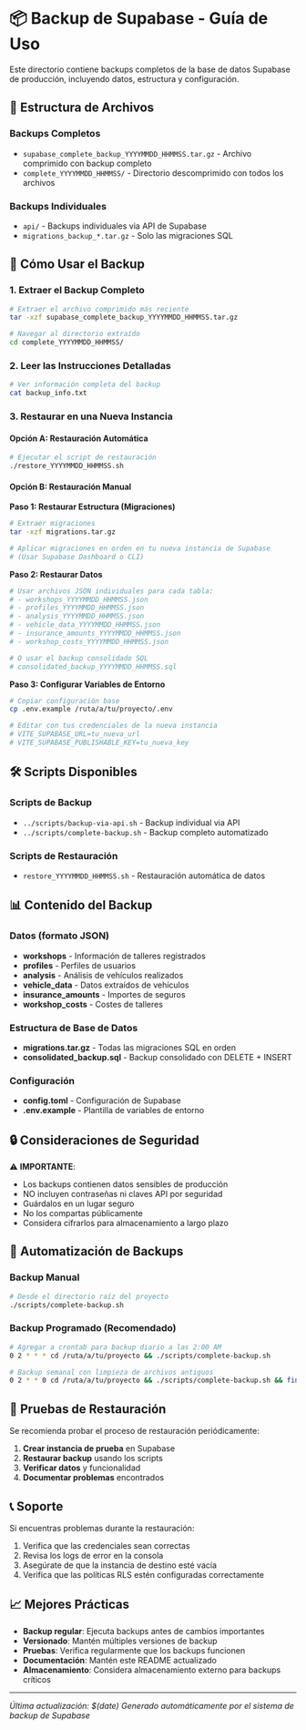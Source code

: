 # 📦 Backup de Supabase - Guía de Uso

Este directorio contiene backups completos de la base de datos Supabase de producción, incluyendo datos, estructura y configuración.

## 📁 Estructura de Archivos

### Backups Completos
- `supabase_complete_backup_YYYYMMDD_HHMMSS.tar.gz` - Archivo comprimido con backup completo
- `complete_YYYYMMDD_HHMMSS/` - Directorio descomprimido con todos los archivos

### Backups Individuales
- `api/` - Backups individuales via API de Supabase
- `migrations_backup_*.tar.gz` - Solo las migraciones SQL

## 🚀 Cómo Usar el Backup

### 1. Extraer el Backup Completo

```bash
# Extraer el archivo comprimido más reciente
tar -xzf supabase_complete_backup_YYYYMMDD_HHMMSS.tar.gz

# Navegar al directorio extraído
cd complete_YYYYMMDD_HHMMSS/
```

### 2. Leer las Instrucciones Detalladas

```bash
# Ver información completa del backup
cat backup_info.txt
```

### 3. Restaurar en una Nueva Instancia

#### Opción A: Restauración Automática
```bash
# Ejecutar el script de restauración
./restore_YYYYMMDD_HHMMSS.sh
```

#### Opción B: Restauración Manual

**Paso 1: Restaurar Estructura (Migraciones)**
```bash
# Extraer migraciones
tar -xzf migrations.tar.gz

# Aplicar migraciones en orden en tu nueva instancia de Supabase
# (Usar Supabase Dashboard o CLI)
```

**Paso 2: Restaurar Datos**
```bash
# Usar archivos JSON individuales para cada tabla:
# - workshops_YYYYMMDD_HHMMSS.json
# - profiles_YYYYMMDD_HHMMSS.json
# - analysis_YYYYMMDD_HHMMSS.json
# - vehicle_data_YYYYMMDD_HHMMSS.json
# - insurance_amounts_YYYYMMDD_HHMMSS.json
# - workshop_costs_YYYYMMDD_HHMMSS.json

# O usar el backup consolidado SQL
# consolidated_backup_YYYYMMDD_HHMMSS.sql
```

**Paso 3: Configurar Variables de Entorno**
```bash
# Copiar configuración base
cp .env.example /ruta/a/tu/proyecto/.env

# Editar con tus credenciales de la nueva instancia
# VITE_SUPABASE_URL=tu_nueva_url
# VITE_SUPABASE_PUBLISHABLE_KEY=tu_nueva_key
```

## 🛠️ Scripts Disponibles

### Scripts de Backup
- `../scripts/backup-via-api.sh` - Backup individual via API
- `../scripts/complete-backup.sh` - Backup completo automatizado

### Scripts de Restauración
- `restore_YYYYMMDD_HHMMSS.sh` - Restauración automática de datos

## 📊 Contenido del Backup

### Datos (formato JSON)
- **workshops** - Información de talleres registrados
- **profiles** - Perfiles de usuarios
- **analysis** - Análisis de vehículos realizados
- **vehicle_data** - Datos extraídos de vehículos
- **insurance_amounts** - Importes de seguros
- **workshop_costs** - Costes de talleres

### Estructura de Base de Datos
- **migrations.tar.gz** - Todas las migraciones SQL en orden
- **consolidated_backup.sql** - Backup consolidado con DELETE + INSERT

### Configuración
- **config.toml** - Configuración de Supabase
- **.env.example** - Plantilla de variables de entorno

## 🔒 Consideraciones de Seguridad

⚠️ **IMPORTANTE**: 
- Los backups contienen datos sensibles de producción
- NO incluyen contraseñas ni claves API por seguridad
- Guárdalos en un lugar seguro
- No los compartas públicamente
- Considera cifrarlos para almacenamiento a largo plazo

## 🔄 Automatización de Backups

### Backup Manual
```bash
# Desde el directorio raíz del proyecto
./scripts/complete-backup.sh
```

### Backup Programado (Recomendado)
```bash
# Agregar a crontab para backup diario a las 2:00 AM
0 2 * * * cd /ruta/a/tu/proyecto && ./scripts/complete-backup.sh

# Backup semanal con limpieza de archivos antiguos
0 2 * * 0 cd /ruta/a/tu/proyecto && ./scripts/complete-backup.sh && find backups/ -name "*.tar.gz" -mtime +30 -delete
```

## 🧪 Pruebas de Restauración

Se recomienda probar el proceso de restauración periódicamente:

1. **Crear instancia de prueba** en Supabase
2. **Restaurar backup** usando los scripts
3. **Verificar datos** y funcionalidad
4. **Documentar problemas** encontrados

## 📞 Soporte

Si encuentras problemas durante la restauración:

1. Verifica que las credenciales sean correctas
2. Revisa los logs de error en la consola
3. Asegúrate de que la instancia de destino esté vacía
4. Verifica que las políticas RLS estén configuradas correctamente

## 📈 Mejores Prácticas

- **Backup regular**: Ejecuta backups antes de cambios importantes
- **Versionado**: Mantén múltiples versiones de backup
- **Pruebas**: Verifica regularmente que los backups funcionen
- **Documentación**: Mantén este README actualizado
- **Almacenamiento**: Considera almacenamiento externo para backups críticos

---

*Última actualización: $(date)*
*Generado automáticamente por el sistema de backup de Supabase*